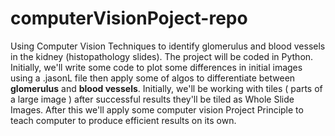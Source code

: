 # computerVisionPoject-repo
Using Computer Vision Techniques to identify glomerulus and blood vessels in the kidney (histopathology slides).
The project will be coded in Python.
Initially, we'll write some code to plot some differences in initial images using a .jasonL 
file then apply some of algos to differentiate between **glomerulus** and **blood vessels**.
Initially, we'll be working with tiles ( parts of a large image  ) after successful results they'll be tiled as
Whole Slide Images.
After this we'll apply some computer vision Project Principle to teach computer to produce efficient results on its own.
